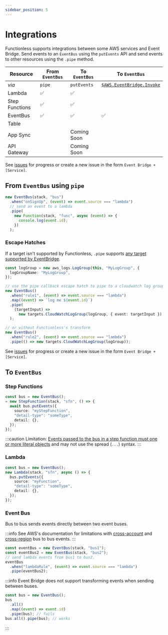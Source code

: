 ```yaml
---
sidebar_position: 5
---
```


# Integrations

Functionless supports integrations between some AWS services and Event Bridge. Send events to an `EventBus` using the `putEvents` API and send events to other resources using the `.pipe` method.

| Resource       | From `EventBus` | To `EventBus` | To `EventBus`                          |
| -------------- | --------------- | ------------- | -------------------------------------- |
| _via_          | `pipe`          | `putEvents`   | [`$AWS.EventBridge.Invoke`](../aws.md) |
| Lambda         | &#x2705;        | &#x2705;      |                                        |
| Step Functions | &#x2705;        | &#x2705;      |                                        |
| EventBus       | &#x2705;        | &#x2705;      | &#x2705;                               |
| Table          |                 |               |                                        |
| App Sync       |                 | Coming Soon   |                                        |
| API Gateway    |                 | Coming Soon   |                                        |

See [issues](https://github.com/functionless/functionless/issues?q=is%3Aissue+is%3Aopen+label%3Aevent-bridge) for progress or create a new issue in the form `Event Bridge + [Service]`.

## From `EventBus` using `pipe`

```ts
new EventBus(stack, "bus")
  .when("onSignUp", (event) => event.source === "lambda")
  // send an event to a lambda
  .pipe(
    new Function(stack, "func", async (event) => {
      console.log(event.id);
    })
  );
```

### Escape Hatches

If a target isn't supported by Functionless, `.pipe` supports [any target supported by EventBridge](https://docs.aws.amazon.com/cdk/api/v2/docs/aws-cdk-lib.aws_events_targets-readme.html).

```ts
const logGroup = new aws_logs.LogGroup(this, "MyLogGroup", {
  logGroupName: "MyLogGroup",
});

// use the pipe callback escape hatch to pipe to a cloudwatch log group (which functionless doesn't natively support, yet)
new EventBus()
  .when("rule1", (event) => event.source === "lambda")
  .map((event) => `log me ${event.id}`)
  .pipe(
    (targetInput) =>
      new targets.CloudWatchLogGroup(logGroup, { event: targetInput })
  );

// or without Functionless's transform
new EventBus()
  .when("rule2", (event) => event.source === "lambda")
  .pipe(() => new targets.CloudWatchLogGroup(logGroup));
```

See [issues](https://github.com/functionless/functionless/issues?q=is%3Aissue+is%3Aopen+label%3Aevent-bridge) for progress or create a new issue in the form `Event Bridge + [Service]`.

## To `EventBus`

### Step Functions

```ts
const bus = new EventBus();
= new StepFunction(stack, "sfn", () => {
  await bus.putEvents({
    source: "myStepFunction",
    "detail-type": "someType",
    detail: {},
  });
});
```

:::caution
Limitation: [Events passed to the bus in a step function must one or more literal objects](./integrations#Events_passed-to_the_bus_in_a_step_function_must_literal_objects) and may not use the spread (`...`) syntax.
:::

### Lambda

```ts
const bus = new EventBus();
new Lambda(stack, "sfn", async () => {
  bus.putEvents({
    source: "myFunction",
    "detail-type": "someType",
    detail: {},
  });
});
```

### Event Bus

Bus to bus sends events directly between two event buses.

:::info
See AWS's documentation for limitations with [cross-account](https://docs.aws.amazon.com/eventbridge/latest/userguide/eb-bus-to-bus.html) and [cross-region](https://docs.aws.amazon.com/eventbridge/latest/userguide/eb-bus-to-bus.html) bus to bus events.
:::

```ts
const eventBus = new EventBus(stack, "bus1");
const eventBus2 = new EventBus(stack, "bus2");
// send lambda events from bus1 to bus2.
eventBus
  .when("lambdaRule", (event) => event.source === "lambda")
  .pipe(eventBus2);
```

:::info
Event Bridge does not support transforming events when sending between buses.

```ts
const bus = new EventBus();
bus
  .all()
  .map((event) => event.id)
  .pipe(bus); // fails
bus.all().pipe(bus); // works
```

:::
